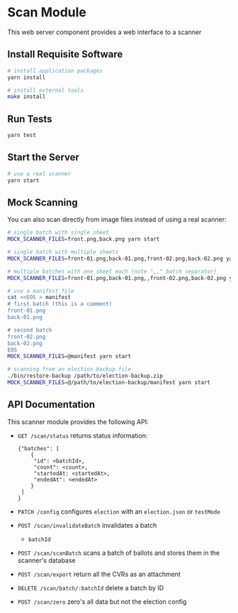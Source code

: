 # Scan Module

This web server component provides a web interface to a scanner

## Install Requisite Software

```sh
# install application packages
yarn install

# install external tools
make install
```

## Run Tests

```sh
yarn test
```

## Start the Server

```sh
# use a real scanner
yarn start
```

## Mock Scanning

You can also scan directly from image files instead of using a real scanner:

```sh
# single batch with single sheet
MOCK_SCANNER_FILES=front.png,back.png yarn start

# single batch with multiple sheets
MOCK_SCANNER_FILES=front-01.png,back-01.png,front-02.png,back-02.png yarn start

# multiple batches with one sheet each (note ",," batch separator)
MOCK_SCANNER_FILES=front-01.png,back-01.png,,front-02.png,back-02.png yarn start

# use a manifest file
cat <<EOS > manifest
# first batch (this is a comment)
front-01.png
back-01.png

# second batch
front-02.png
back-02.png
EOS
MOCK_SCANNER_FILES=@manifest yarn start

# scanning from an election backup file
./bin/restore-backup /path/to/election-backup.zip
MOCK_SCANNER_FILES=@/path/to/election-backup/manifest yarn start
```

## API Documentation

This scanner module provides the following API:

- `GET /scan/status` returns status information:

  ```
  {"batches": [
      {
       "id": <batchId>,
       "count": <count>,
       "startedAt: <startedAt>,
       "endedAt": <endedAt>
      }
   ]
  }
  ```

- `PATCH /config` configures `election` with an `election.json` or `testMode`

- `POST /scan/invalidateBatch` invalidates a batch

  - `batchId`

- `POST /scan/scanBatch` scans a batch of ballots and stores them in the
  scanner's database

- `POST /scan/export` return all the CVRs as an attachment

- `DELETE /scan/batch/:batchId` delete a batch by ID

- `POST /scan/zero` zero's all data but not the election config
